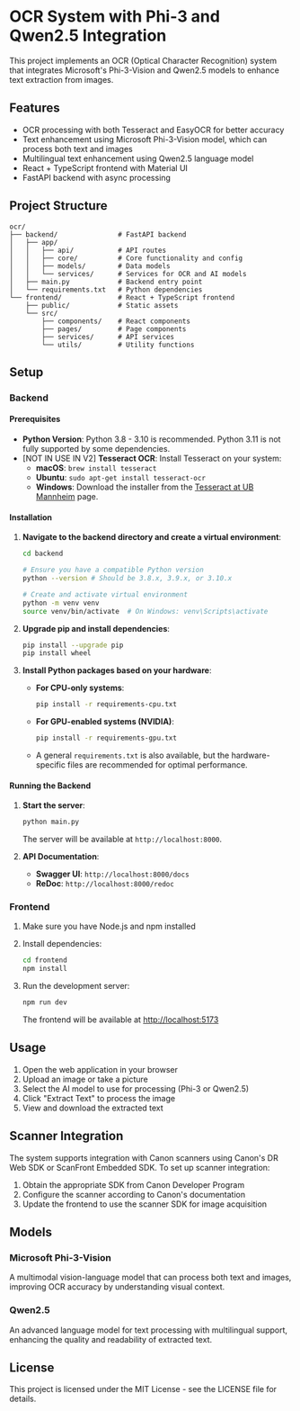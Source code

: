 # OCR System with Phi-3 and Qwen2.5 Integration

This project implements an OCR (Optical Character Recognition) system that integrates Microsoft's Phi-3-Vision and Qwen2.5 models to enhance text extraction from images.

## Features

- OCR processing with both Tesseract and EasyOCR for better accuracy
- Text enhancement using Microsoft Phi-3-Vision model, which can process both text and images
- Multilingual text enhancement using Qwen2.5 language model
- React + TypeScript frontend with Material UI
- FastAPI backend with async processing

## Project Structure

```
ocr/
├── backend/               # FastAPI backend
│   ├── app/
│   │   ├── api/           # API routes
│   │   ├── core/          # Core functionality and config
│   │   ├── models/        # Data models
│   │   └── services/      # Services for OCR and AI models
│   ├── main.py            # Backend entry point
│   └── requirements.txt   # Python dependencies
└── frontend/              # React + TypeScript frontend
    ├── public/            # Static assets
    └── src/
        ├── components/    # React components
        ├── pages/         # Page components
        ├── services/      # API services
        └── utils/         # Utility functions
```

## Setup

### Backend

#### Prerequisites

- **Python Version**: Python 3.8 - 3.10 is recommended. Python 3.11 is not fully supported by some dependencies.
- [NOT IN USE IN V2] **Tesseract OCR**: Install Tesseract on your system:
  - **macOS**: `brew install tesseract`
  - **Ubuntu**: `sudo apt-get install tesseract-ocr`
  - **Windows**: Download the installer from the [Tesseract at UB Mannheim](https://github.com/UB-Mannheim/tesseract/wiki) page.

#### Installation

1. **Navigate to the backend directory and create a virtual environment**:

    ```bash
    cd backend
    
    # Ensure you have a compatible Python version
    python --version # Should be 3.8.x, 3.9.x, or 3.10.x
    
    # Create and activate virtual environment
    python -m venv venv
    source venv/bin/activate  # On Windows: venv\Scripts\activate
    ```

2. **Upgrade pip and install dependencies**:

    ```bash
    pip install --upgrade pip
    pip install wheel
    ```

3. **Install Python packages based on your hardware**:

    - **For CPU-only systems**:

      ```bash
      pip install -r requirements-cpu.txt
      ```

    - **For GPU-enabled systems (NVIDIA)**:

      ```bash
      pip install -r requirements-gpu.txt
      ```

    - A general `requirements.txt` is also available, but the hardware-specific files are recommended for optimal performance.

#### Running the Backend

1. **Start the server**:

    ```bash
    python main.py
    ```

    The server will be available at `http://localhost:8000`.

2. **API Documentation**:
    - **Swagger UI**: `http://localhost:8000/docs`
    - **ReDoc**: `http://localhost:8000/redoc`

### Frontend

1. Make sure you have Node.js and npm installed
2. Install dependencies:

   ```bash
   cd frontend
   npm install
   ```

3. Run the development server:

   ```bash
   npm run dev
   ```

   The frontend will be available at <http://localhost:5173>

## Usage

1. Open the web application in your browser
2. Upload an image or take a picture
3. Select the AI model to use for processing (Phi-3 or Qwen2.5)
4. Click "Extract Text" to process the image
5. View and download the extracted text

## Scanner Integration

The system supports integration with Canon scanners using Canon's DR Web SDK or ScanFront Embedded SDK. To set up scanner integration:

1. Obtain the appropriate SDK from Canon Developer Program
2. Configure the scanner according to Canon's documentation
3. Update the frontend to use the scanner SDK for image acquisition

## Models

### Microsoft Phi-3-Vision

A multimodal vision-language model that can process both text and images, improving OCR accuracy by understanding visual context.

### Qwen2.5

An advanced language model for text processing with multilingual support, enhancing the quality and readability of extracted text.

## License

This project is licensed under the MIT License - see the LICENSE file for details.
